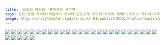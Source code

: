 ```yaml
---
title:  오늘의 향림당 -홍마관의 사쿠야-
tags: 장르:연애 캐릭터:레밀리아 캐릭터:린노스케 캐릭터:사쿠야 캐릭터:유우기 캐릭터:파츄리 雨存 동방_동인지
image: http://crazytempler.ipdisk.co.kr:81/publist/HDD1/Public/doujin/ghap/5666/001.jpg
---
```

<img src="http://crazytempler.ipdisk.co.kr:81/publist/HDD1/Public/doujin/ghap/5666/001.jpg">
<img src="http://crazytempler.ipdisk.co.kr:81/publist/HDD1/Public/doujin/ghap/5666/002.jpg">
<img src="http://crazytempler.ipdisk.co.kr:81/publist/HDD1/Public/doujin/ghap/5666/003.jpg">
<img src="http://crazytempler.ipdisk.co.kr:81/publist/HDD1/Public/doujin/ghap/5666/004.jpg">
<img src="http://crazytempler.ipdisk.co.kr:81/publist/HDD1/Public/doujin/ghap/5666/005.jpg">
<img src="http://crazytempler.ipdisk.co.kr:81/publist/HDD1/Public/doujin/ghap/5666/006.jpg">
<img src="http://crazytempler.ipdisk.co.kr:81/publist/HDD1/Public/doujin/ghap/5666/007.jpg">
<img src="http://crazytempler.ipdisk.co.kr:81/publist/HDD1/Public/doujin/ghap/5666/008.jpg">
<img src="http://crazytempler.ipdisk.co.kr:81/publist/HDD1/Public/doujin/ghap/5666/009.jpg">
<img src="http://crazytempler.ipdisk.co.kr:81/publist/HDD1/Public/doujin/ghap/5666/010.jpg">
<img src="http://crazytempler.ipdisk.co.kr:81/publist/HDD1/Public/doujin/ghap/5666/011.jpg">
<img src="http://crazytempler.ipdisk.co.kr:81/publist/HDD1/Public/doujin/ghap/5666/012.jpg">
<img src="http://crazytempler.ipdisk.co.kr:81/publist/HDD1/Public/doujin/ghap/5666/013.jpg">
<img src="http://crazytempler.ipdisk.co.kr:81/publist/HDD1/Public/doujin/ghap/5666/014.jpg">
<img src="http://crazytempler.ipdisk.co.kr:81/publist/HDD1/Public/doujin/ghap/5666/015.jpg">
<img src="http://crazytempler.ipdisk.co.kr:81/publist/HDD1/Public/doujin/ghap/5666/016.jpg">
<img src="http://crazytempler.ipdisk.co.kr:81/publist/HDD1/Public/doujin/ghap/5666/017.jpg">
<img src="http://crazytempler.ipdisk.co.kr:81/publist/HDD1/Public/doujin/ghap/5666/018.jpg">
<img src="http://crazytempler.ipdisk.co.kr:81/publist/HDD1/Public/doujin/ghap/5666/019.jpg">
<img src="http://crazytempler.ipdisk.co.kr:81/publist/HDD1/Public/doujin/ghap/5666/020.jpg">
<img src="http://crazytempler.ipdisk.co.kr:81/publist/HDD1/Public/doujin/ghap/5666/021.jpg">
<img src="http://crazytempler.ipdisk.co.kr:81/publist/HDD1/Public/doujin/ghap/5666/022.jpg">
<img src="http://crazytempler.ipdisk.co.kr:81/publist/HDD1/Public/doujin/ghap/5666/023.jpg">
<img src="http://crazytempler.ipdisk.co.kr:81/publist/HDD1/Public/doujin/ghap/5666/024.jpg">
<img src="http://crazytempler.ipdisk.co.kr:81/publist/HDD1/Public/doujin/ghap/5666/025.jpg">
<img src="http://crazytempler.ipdisk.co.kr:81/publist/HDD1/Public/doujin/ghap/5666/026.jpg">
<img src="http://crazytempler.ipdisk.co.kr:81/publist/HDD1/Public/doujin/ghap/5666/027.jpg">
<img src="http://crazytempler.ipdisk.co.kr:81/publist/HDD1/Public/doujin/ghap/5666/028.jpg">
<img src="http://crazytempler.ipdisk.co.kr:81/publist/HDD1/Public/doujin/ghap/5666/029.jpg">
<img src="http://crazytempler.ipdisk.co.kr:81/publist/HDD1/Public/doujin/ghap/5666/030.jpg">
